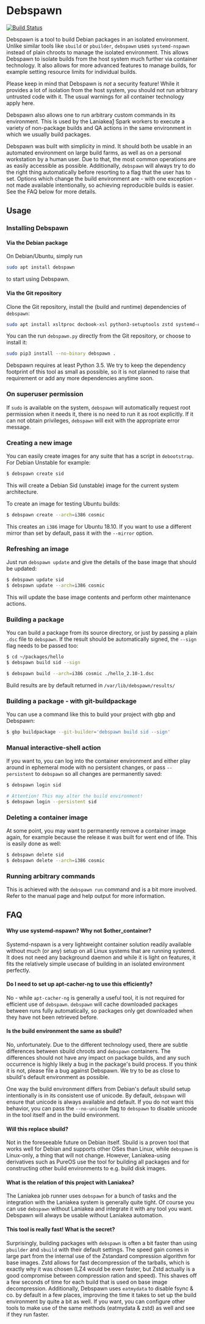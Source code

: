 # Debspawn

[![Build Status](https://travis-ci.org/lkorigin/debspawn.svg?branch=master)](https://travis-ci.org/lkorigin/debspawn)

Debspawn is a tool to build Debian packages in an isolated environment. Unlike similar tools like `sbuild`
or `pbuilder`, `debspawn` uses `systemd-nspawn` instead of plain chroots to manage the isolated environment.
This allows Debspawn to isolate builds from the host system much further via container technology. It also allows
for more advanced features to manage builds, for example setting resource limits for individual builds.

Please keep in mind that Debspawn is *not* a security feature! While it provides a lot of isolation from the
host system, you should not run arbitrary untrusted code with it. The usual warnings for all container technology
apply here.

Debspawn also allows one to run arbitrary custom commands in its environment. This is used by the Laniakea[1] Spark workers
to execute a variety of non-package builds and QA actions in the same environment in which we usually build packages.

Debspawn was built with simplicity in mind. It should both be usable in an automated environment on large build farms,
as well as on a personal workstation by a human user.
Due to that, the most common operations are as easily accessible as possible. Additionally, `debspawn` will always try
to do the right thing automatically before resorting to a flag that the user has to set.
Options which change the build environment are - with one exception - not made available intentionally, so
achieving reproducible builds is easier.
See the FAQ below for more details.

[1]: https://github.com/lkorigin/laniakea

## Usage

### Installing Debspawn

#### Via the Debian package

On Debian/Ubuntu, simply run
```bash
sudo apt install debspawn
```
to start using Debspawn.

#### Via the Git repository

Clone the Git repository, install the (build and runtime) dependencies of `debspawn`:
```bash
sudo apt install xsltproc docbook-xsl python3-setuptools zstd systemd-container debootstrap
```

You can the run `debspawn.py` directly from the Git repository, or choose to install it:
```bash
sudo pip3 install --no-binary debspawn .
```

Debspawn requires at least Python 3.5. We try to keep the dependency footprint of this tool as
small as possible, so it is not planned to raise that requirement or add any more dependencies
anytime soon.

### On superuser permission

If `sudo` is available on the system, `debspawn` will automatically request root permission
when it needs it, there is no need to run it as root explicitly.
If it can not obtain privileges, `debspawn` will exit with the appropriate error message.

### Creating a new image

You can easily create images for any suite that has a script in `debootstrap`. For Debian Unstable for example:
```bash
$ debspawn create sid
```
This will create a Debian Sid (unstable) image for the current system architecture.

To create an image for testing Ubuntu builds:
```bash
$ debspawn create --arch=i386 cosmic
```
This creates an `i386` image for Ubuntu 18.10. If you want to use a different mirror than set by default, pass it with the `--mirror` option.

### Refreshing an image

Just run `debspawn update` and give the details of the base image that should be updated:
```bash
$ debspawn update sid
$ debspawn update --arch=i386 cosmic
```

This will update the base image contents and perform other maintenance actions.

### Building a package

You can build a package from its source directory, or just by passing a plain `.dsc` file to `debspawn`. If the result should
be automatically signed, the `--sign` flag needs to be passed too:
```bash
$ cd ~/packages/hello
$ debspawn build sid --sign

$ debspawn build --arch=i386 cosmic ./hello_2.10-1.dsc
```

Build results are by default returned in `/var/lib/debspawn/results/`

### Building a package - with git-buildpackage

You can use a command like this to build your project with gbp and Debspawn:
```bash
$ gbp buildpackage --git-builder='debspawn build sid --sign'
```

### Manual interactive-shell action

If you want to, you can log into the container environment and either play around in
ephemeral mode with no persistent changes, or pass `--persistent` to `debspawn` so all changes are permanently saved:
```bash
$ debspawn login sid

# Attention! This may alter the build environment!
$ debspawn login --persistent sid
```

### Deleting a container image

At some point, you may want to permanently remove a container image again, for example because the
release it was built for went end of life.
This is easily done as well:
```bash
$ debspawn delete sid
$ debspawn delete --arch=i386 cosmic
```

### Running arbitrary commands

This is achieved with the `debspawn run` command and is a bit more involved. Refer to the manual page
and help output for more information.


## FAQ

#### Why use systemd-nspawn? Why not $other_container?

Systemd-nspawn is a very lightweight container solution readily available without much (or any) setup on all Linux systems
that are running systemd. It does not need any background daemon and while it is light on features, it
fits the relatively simple usecase of building in an isolated environment perfectly.


#### Do I need to set up apt-cacher-ng to use this efficiently?

No - while `apt-cacher-ng` is generally a useful tool, it is not required for efficient use of `debspawn`. `debspawn` will cache
downloaded packages between runs fully automatically, so packages only get downloaded when they have not been retrieved before.


#### Is the build environment the same as sbuild?

No, unfortunately. Due to the different technology used, there are subtle differences between sbuild chroots and `debspawn` containers.
The differences should not have any impact on package builds, and any such occurrence is highly likely a bug in the package's
build process. If you think it is not, please file a bug against Debspawn. We try to be as close to sbuild's default environment
as possible.

One way the build environment differs from Debian's default sbuild setup intentionally is in its consistent use of unicode.
By default, `debspawn` will ensure that unicode is always available and default. If you do not want this behavior, you can pass
the `--no-unicode` flag to `debspawn` to disable unicode in the tool itself and in the build environment.


#### Will this replace sbuild?

Not in the foreseeable future on Debian itself.
Sbuild is a proven tool that works well for Debian and supports other OSes than Linux, while `debspawn` is Linux-only,
a thing that will not change.
However, Laniakea-using derivatives such as PureOS use the tool for building all packages and for constructing other build
environments to e.g. build disk images.


#### What is the relation of this project with Laniakea?

The Laniakea job runner uses `debspawn` for a bunch of tasks and the integration with the Laniakea system is generally quite tight.
Of course you can use `debspawn` without Laniakea and integrate it with any tool you want. Debspawn will always be usable
without Laniakea automation.


#### This tool is really fast! What is the secret?

Surprisingly, building packages with `debspawn` is often a bit faster than using `pbuilder` and `sbuild` with their default settings.
The speed gain comes in large part from the internal use of the Zstandard compression algorithm for base images. Zstd allows for fast
decompression of the tarballs, which is exactly why it was chosen (LZ4 would be even faster, but Zstd actually is a good compromise between
compression ration and speed). This shaves off a few seconds of time for each build that is used on base image decompression.
Additionally, Debspawn uses `eatmydata` to disable fsync & co. by default in a few places, improving the time it takes to set up the build environment
by quite a bit as well.
If you want, you can configure other tools to make use of the same methods (eatmydata & zstd) as well and see if they run faster.
